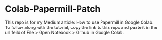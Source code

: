 # Colab-Papermill-Patch
This repo is for my Medium article: How to use Papermill in Google Colab. To follow along with the tutorial, copy the link to this repo and paste it in the url feild of File > Open Notebook > Github in Google Colab.
